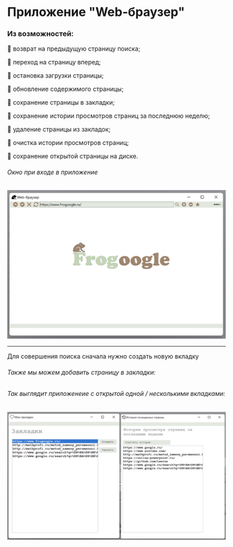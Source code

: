# Приложение "Web-браузер"
### Из возможностей:
:frog: возврат на предыдущую страницу поиска;
  
:frog: переход на страницу вперед;
  
:frog: остановка загрузки страницы;
  
:frog: обновлениe содержимого страницы;
  
:frog: сохранение страницы в закладки;
  
:frog: сохранение истории просмотров страниц за последнюю неделю;
  
:frog: удаление страницы из закладок;
  
:frog: очистка истории просмотров страниц;
  
:frog: сохранение открытой страницы на диске. 
  
###### Окно при входе в приложение
<img src="https://github.com/Leeiss/Homework_Browser/blob/master/%D0%94%D0%BB%D1%8F%20readme/%D0%93%D0%BB%D0%B0%D0%B2%D0%BD%D0%BE%D0%B5%20%D0%BE%D0%BA%D0%BD%D0%BE.png" alt="Основное окно" width="850"/>
  
_______
Для совершения поиска сначала нужно создать новую вкладку
###### Также мы можем добавить страницу в закладки:
  ###### Так выглядит приложенеие с открытой одной / несколькими вкладками:
<img src="https://github.com/Leeiss/Homework_Browser/blob/master/%D0%94%D0%BB%D1%8F%20readme/%D0%B7%D0%B0%D0%BA%D0%BB%D0%B0%D0%B4%D0%BA%D0%B8%20%D0%B8%20%D0%B8%D1%81%D1%82%D0%BE%D1%80%D0%B8%D1%8F%20%D0%BF%D1%80%D0%BE%D1%81%D0%BC%D0%BE%D1%82%D1%80%D0%B0.png" alt="История просмотра и закладки" width="1500"/>




  
